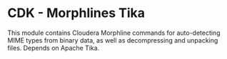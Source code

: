# CDK - Morphlines Tika

This module contains Cloudera Morphline commands for auto-detecting MIME types from binary data, as well as decompressing and 
unpacking files. Depends on Apache Tika.
